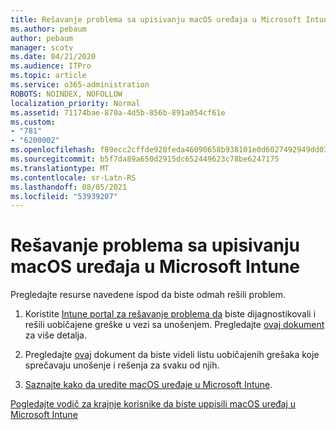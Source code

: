 ```yaml
---
title: Rešavanje problema sa upisivanju macOS uređaja u Microsoft Intune
ms.author: pebaum
author: pebaum
manager: scotv
ms.date: 04/21/2020
ms.audience: ITPro
ms.topic: article
ms.service: o365-administration
ROBOTS: NOINDEX, NOFOLLOW
localization_priority: Normal
ms.assetid: 71174bae-870a-4d5b-856b-891a054cf61e
ms.custom:
- "781"
- "6200002"
ms.openlocfilehash: f89ecc2cffde920feda46090658b938101e0d6027492949dd03612c2b0811555
ms.sourcegitcommit: b5f7da89a650d2915dc652449623c78be6247175
ms.translationtype: MT
ms.contentlocale: sr-Latn-RS
ms.lasthandoff: 08/05/2021
ms.locfileid: "53939207"
---
```

# <a name="troubleshoot-issues-with-enrolling-macos-devices-in-microsoft-intune"></a>Rešavanje problema sa upisivanju macOS uređaja u Microsoft Intune

Pregledajte resurse navedene ispod da biste odmah rešili problem.
  
1. Koristite [Intune portal za rešavanje problema da](https://devicemanagement.microsoft.com/#blade/Microsoft_Intune_DeviceSettings/TroubleshootBlade) biste dijagnostikovali i rešili uobičajene greške u vezi sa unošenjem. Pregledajte [ovaj dokument](https://docs.microsoft.com/intune/help-desk-operators) za više detalja.

2. Pregledajte [ovaj](https://docs.microsoft.com/troubleshoot/mem/intune/troubleshoot-device-enrollment-in-intune) dokument da biste videli listu uobičajenih grešaka koje sprečavaju unošenje i rešenja za svaku od njih.

3. [Saznajte kako da uredite macOS uređaje u Microsoft Intune](https://docs.microsoft.com/intune/macos-enroll).

[Pogledajte vodič za krajnje korisnike da biste uppisili macOS uređaj u Microsoft Intune](https://docs.microsoft.com/intune-user-help/enroll-your-device-in-intune-macos-cp)
  
